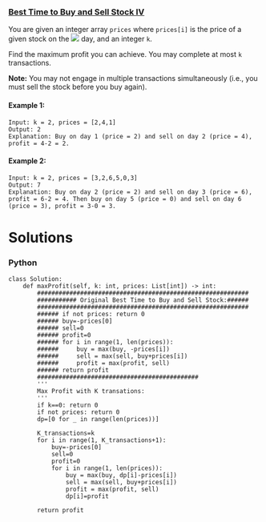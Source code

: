 ### [Best Time to Buy and Sell Stock IV](https://leetcode.com/problems/best-time-to-buy-and-sell-stock-iv/) <br>

You are given an integer array `prices` where `prices[i]` is the price of a given stock on the <img src="https://render.githubusercontent.com/render/math?math=i^{th}"> day, and an integer `k`.

Find the maximum profit you can achieve. You may complete at most `k` transactions.

**Note:** You may not engage in multiple transactions simultaneously (i.e., you must sell the stock before you buy again).








#### Example 1:

```
Input: k = 2, prices = [2,4,1]
Output: 2
Explanation: Buy on day 1 (price = 2) and sell on day 2 (price = 4), profit = 4-2 = 2.

```

#### Example 2:

```
Input: k = 2, prices = [3,2,6,5,0,3]
Output: 7
Explanation: Buy on day 2 (price = 2) and sell on day 3 (price = 6), profit = 6-2 = 4. Then buy on day 5 (price = 0) and sell on day 6 (price = 3), profit = 3-0 = 3.

```

# Solutions

### Python
```
class Solution:
    def maxProfit(self, k: int, prices: List[int]) -> int:
        ###########################################################
        ########### Original Best Time to Buy and Sell Stock:######
        ###########################################################
        ###### if not prices: return 0
        ###### buy=-prices[0]
        ###### sell=0
        ###### profit=0
        ###### for i in range(1, len(prices)):
        ######     buy = max(buy, -prices[i])
        ######     sell = max(sell, buy+prices[i])
        ######     profit = max(profit, sell)
        ###### return profit
        #############################################
        '''
        Max Profit with K transations:
        '''
        if k==0: return 0
        if not prices: return 0
        dp=[0 for _ in range(len(prices))]
        
        K_transactions=k
        for i in range(1, K_transactions+1):
            buy=-prices[0]
            sell=0
            profit=0
            for i in range(1, len(prices)):
                buy = max(buy, dp[i]-prices[i])
                sell = max(sell, buy+prices[i])
                profit = max(profit, sell)
                dp[i]=profit
                
        return profit        
```
